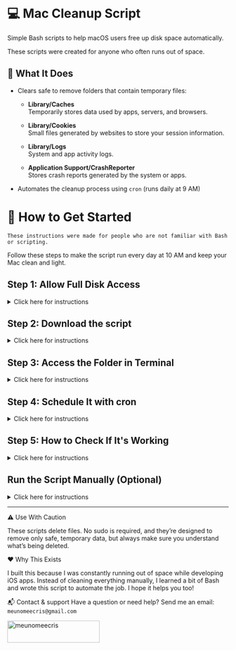 # 💻 Mac Cleanup Script

Simple Bash scripts to help macOS users free up disk space automatically.

These scripts were created for anyone who often runs out of space.


## 🧹 What It Does

- Clears safe to remove folders that contain temporary files:
  - **Library/Caches**  
    Temporarily stores data used by apps, servers, and browsers.
  
  - **Library/Cookies**  
    Small files generated by websites to store your session information.
  
  - **Library/Logs**  
    System and app activity logs.

  - **Application Support/CrashReporter**  
    Stores crash reports generated by the system or apps.

- Automates the cleanup process using `cron` (runs daily at 9 AM)



# 🚀 How to Get Started
`These instructions were made for people who are not familiar with Bash or scripting.`

Follow these steps to make the script run every day at 10 AM and keep your Mac clean and light.

## Step 1: Allow Full Disk Access

<details> <summary>Click here for instructions</summary> <br>
  
To allow the `Terminal` to access protected folders:

1. Go to `` > `System Settings ` > `Privacy & Security` > `Full Disk Access`
2. Click the `+` button and add `Terminal` (or iTerm, if you're using it)

</details>


## Step 2: Download the script 

<details> <summary>Click here for instructions</summary> <br>
  
Download the script.
  - [Download the folder](https://drive.google.com/drive/folders/1jfAIF0ZACpmObdtEb8p_frgR9k4AFeN_?usp=sharing) `mac-cleanup-script`
  - Unwrap the folder
  - Move the folder `mac-cleanup-script` to `Desktop`
    
</details>

## Step 3: Access the Folder in Terminal
<details> <summary>Click here for instructions</summary> <br>

1. Open the Terminal:
   - Press `⌘ + Space` and type `Terminal`
2. Access your folder using:
   ```bash
   cd ~/Desktop/mac-cleanup-script
   ```
3. Make the script executable:
  ```bash
  chmod +x clean_mac.sh
  ```

</details>

## Step 4: Schedule It with cron
<details> <summary>Click here for instructions</summary> <br>

1. Find and copy your macOS username (needed in the next step), type:
```bash
whoami
```
2. Replace `yourusername` with the username you found in the previous step:
```bash
0 10 * * * /Users/yourusername/Desktop/mac-cleanup-script/clean_mac.sh
```
3. In `Terminal`, open your crontab:
```bash
crontab -e
```
4. Add the line at the bottom of the file with your macOS username you found in the previous step:
```bash
0 10 * * * /Users/yourusername/Desktop/mac-cleanup-script/clean_mac.sh
```

5. To change the time:
This schedules the script to run every day at `10 AM` and saves the output to a log file.

-To change the time, replace the `10` with the desired hour in the cron expression.

Example:
To run at `3 PM`, replace `10` with `15`.

   
3. Save and exit:
As default you are using your terminal in Zhs:
  - Press `esc`
  - Write `:wq` to exit

If your terminal uses Bash:
 - `Ctrl + O` to save
 - `Enter` to confirm
 - `Ctrl + X` to exit
   

4. If it worked, you should see this message:
   `crontab: installing new crontab`

</details>

## Step 5: How to Check If It's Working
<details> <summary>Click here for instructions</summary> <br>
  
  - Open the `clean_log.txt` file in your `mac-cleanup-script` folder
  - If the script has run, it will write a summary here
  - If is empty, try to run the script manually (next step)

</details>

## Run the Script Manually (Optional)
<details> <summary>Click here for instructions</summary> <br>
  
1. Open the Terminal
2. Acess the `mac-cleanup-script` folder
   ```bash
   cd ~/Desktop/mac-cleanup-script
   ```
4. Run the line
  ```bash
  ./clean_mac.sh
  ```
3. Then check your `clean_log.txt.` file to confirm it worked

</details>


___

⚠️ Use With Caution

These scripts delete files. No sudo is required, and they’re designed to remove only safe, temporary data, but always make sure you understand what’s being deleted.


❤️ Why This Exists

I built this because I was constantly running out of space while developing iOS apps. Instead of cleaning everything manually, I learned a bit of Bash and wrote this script to automate the job. I hope it helps you too!


📬 Contact & support 
Have a question or need help?
Send me an email: `meunomeecris@gmail.com`

<p><a href="https://www.buymeacoffee.com/meunomeecris"> <img align="left" src="https://cdn.buymeacoffee.com/buttons/v2/default-yellow.png" height="50" width="210" alt="meunomeecris" /></a></p>



